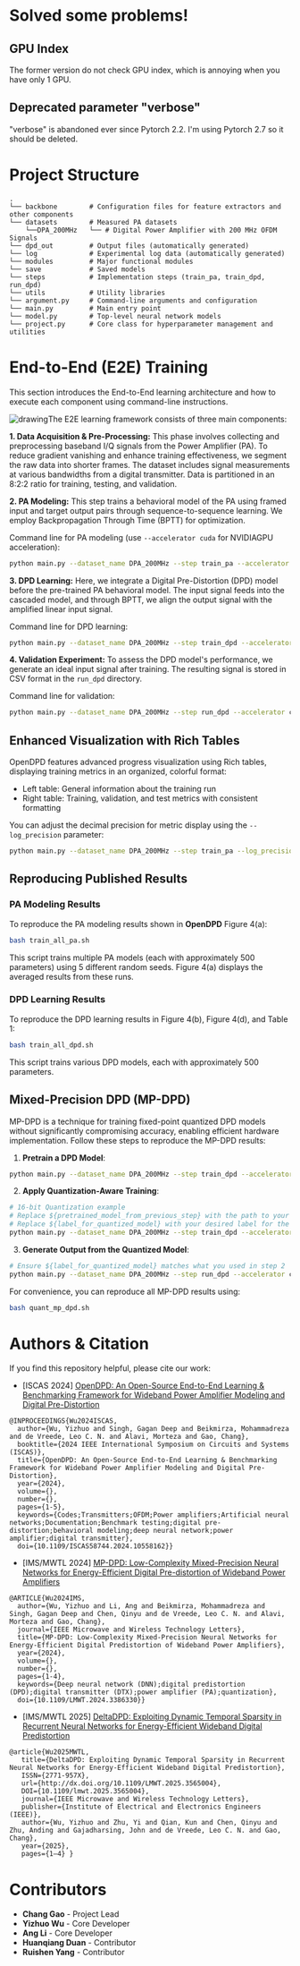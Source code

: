 [//]: # (![OpenDPD]&#40;pics/OpenDPDlogo_new.png&#41;)

[//]: # ()

# Solved some problems!
## GPU Index
The former version do not check GPU index, which is annoying when you have only 1 GPU.

## Deprecated parameter "verbose"
"verbose" is abandoned ever since Pytorch 2.2. I'm using Pytorch 2.7 so it should be deleted.

# Project Structure
```
.
└── backbone        # Configuration files for feature extractors and other components
└── datasets        # Measured PA datasets
    └──DPA_200MHz   └── # Digital Power Amplifier with 200 MHz OFDM Signals
└── dpd_out         # Output files (automatically generated)
└── log             # Experimental log data (automatically generated)
└── modules         # Major functional modules
└── save            # Saved models
└── steps           # Implementation steps (train_pa, train_dpd, run_dpd)
└── utils           # Utility libraries
└── argument.py     # Command-line arguments and configuration
└── main.py         # Main entry point
└── model.py        # Top-level neural network models
└── project.py      # Core class for hyperparameter management and utilities

```

[//]: # ()
[//]: # (# Environment Setup)

[//]: # ()
[//]: # (This project has been tested with PyTorch 2.6 and Ubuntu 24.04 LTS.)

[//]: # ()
[//]: # (### Setting Up Your Environment)

[//]: # ()
[//]: # (We recommend using Miniconda for environment management:)

[//]: # ()
[//]: # (```bash)

[//]: # (# Install Miniconda &#40;Linux&#41;)

[//]: # (wget https://repo.anaconda.com/miniconda/Miniconda3-latest-Linux-x86_64.sh)

[//]: # (chmod +x Miniconda3-latest-Linux-x86_64.sh)

[//]: # (./Miniconda3-latest-Linux-x86_64.sh)

[//]: # ()
[//]: # (# For MacOS, use:)

[//]: # (# wget https://repo.anaconda.com/miniconda/Miniconda3-latest-MacOSX-arm64.sh)

[//]: # ()
[//]: # (# Create a Python environment with required packages)

[//]: # (conda create -n opendpd python=3.13 numpy scipy pandas matplotlib tqdm rich)

[//]: # (conda activate opendpd)

[//]: # (```)

[//]: # ()
[//]: # (### Installing PyTorch)

[//]: # ()
[//]: # (For **Linux or Windows** systems:)

[//]: # (- With CPU only:)

[//]: # (  ```bash)

[//]: # (  pip3 install torch torchvision torchaudio)

[//]: # (  ```)

[//]: # (- With NVIDIA GPU &#40;CUDA 12.6&#41;:)

[//]: # (  ```bash)

[//]: # (  pip3 install torch torchvision torchaudio --index-url https://download.pytorch.org/whl/cu126)

[//]: # (  ```)

[//]: # (  Note: Ensure you have the latest NVIDIA GPU drivers installed to support CUDA 12.6)

[//]: # ()
[//]: # (For **macOS** systems:)

[//]: # (```bash)

[//]: # (pip3 install torch torchvision torchaudio)
[//]: # (```)

# End-to-End (E2E) Training

This section introduces the End-to-End learning architecture and how to execute each component using command-line instructions.

<img style="float: left" src="OpenDPD.png" alt="drawing"/> 

The E2E learning framework consists of three main components:

**1. Data Acquisition & Pre-Processing:** 
This phase involves collecting and preprocessing baseband I/Q signals from the Power Amplifier (PA). To reduce gradient vanishing and enhance training effectiveness, we segment the raw data into shorter frames. The dataset includes signal measurements at various bandwidths from a digital transmitter. Data is partitioned in an 8:2:2 ratio for training, testing, and validation.

**2. PA Modeling:** 
This step trains a behavioral model of the PA using framed input and target output pairs through sequence-to-sequence learning. We employ Backpropagation Through Time (BPTT) for optimization.

Command line for PA modeling (use `--accelerator cuda` for NVIDIAGPU acceleration):
```bash
python main.py --dataset_name DPA_200MHz --step train_pa --accelerator cpu
```

**3. DPD Learning:** 
Here, we integrate a Digital Pre-Distortion (DPD) model before the pre-trained PA behavioral model. The input signal feeds into the cascaded model, and through BPTT, we align the output signal with the amplified linear input signal.

Command line for DPD learning:
```bash
python main.py --dataset_name DPA_200MHz --step train_dpd --accelerator cpu
```

**4. Validation Experiment:** 
To assess the DPD model's performance, we generate an ideal input signal after training. The resulting signal is stored in CSV format in the `run_dpd` directory.

Command line for validation:
```bash
python main.py --dataset_name DPA_200MHz --step run_dpd --accelerator cpu
```

## Enhanced Visualization with Rich Tables

OpenDPD features advanced progress visualization using Rich tables, displaying training metrics in an organized, colorful format:

- Left table: General information about the training run
- Right table: Training, validation, and test metrics with consistent formatting

You can adjust the decimal precision for metric display using the `--log_precision` parameter:
```bash
python main.py --dataset_name DPA_200MHz --step train_pa --log_precision 4
```

## Reproducing Published Results

### PA Modeling Results
To reproduce the PA modeling results shown in **OpenDPD** Figure 4(a):
```bash
bash train_all_pa.sh
```
This script trains multiple PA models (each with approximately 500 parameters) using 5 different random seeds. Figure 4(a) displays the averaged results from these runs.

### DPD Learning Results
To reproduce the DPD learning results in Figure 4(b), Figure 4(d), and Table 1:
```bash
bash train_all_dpd.sh
```
This script trains various DPD models, each with approximately 500 parameters.

## Mixed-Precision DPD (MP-DPD)

MP-DPD is a technique for training fixed-point quantized DPD models without significantly compromising accuracy, enabling efficient hardware implementation. Follow these steps to reproduce the MP-DPD results:

1. **Pretrain a DPD Model**:
```bash
python main.py --dataset_name DPA_200MHz --step train_dpd --accelerator cpu --DPD_backbone qgru --quant --q_pretrain True
```

2. **Apply Quantization-Aware Training**:
```bash
# 16-bit Quantization example
# Replace ${pretrained_model_from_previous_step} with the path to your pretrained model
# Replace ${label_for_quantized_model} with your desired label for the quantized model
python main.py --dataset_name DPA_200MHz --step train_dpd --accelerator cpu --DPD_backbone qgru --quant --n_bits_w 16 --n_bits_a 16 --pretrained_model ${pretrained_model_from_previous_step} --quant_dir_label ${label_for_quantized_model}
```

3. **Generate Output from the Quantized Model**:
```bash
# Ensure ${label_for_quantized_model} matches what you used in step 2
python main.py --dataset_name DPA_200MHz --step run_dpd --accelerator cpu --DPD_backbone qgru --quant --n_bits_w 16 --n_bits_a 16 --quant_dir_label ${label_for_quantized_model}
```

For convenience, you can reproduce all MP-DPD results using:
```bash
bash quant_mp_dpd.sh
```

# Authors & Citation
If you find this repository helpful, please cite our work:
- [ISCAS 2024] [OpenDPD: An Open-Source End-to-End Learning & Benchmarking Framework for Wideband Power Amplifier Modeling and Digital Pre-Distortion](https://ieeexplore.ieee.org/abstract/document/10558162)
```
@INPROCEEDINGS{Wu2024ISCAS,
  author={Wu, Yizhuo and Singh, Gagan Deep and Beikmirza, Mohammadreza and de Vreede, Leo C. N. and Alavi, Morteza and Gao, Chang},
  booktitle={2024 IEEE International Symposium on Circuits and Systems (ISCAS)}, 
  title={OpenDPD: An Open-Source End-to-End Learning & Benchmarking Framework for Wideband Power Amplifier Modeling and Digital Pre-Distortion}, 
  year={2024},
  volume={},
  number={},
  pages={1-5},
  keywords={Codes;Transmitters;OFDM;Power amplifiers;Artificial neural networks;Documentation;Benchmark testing;digital pre-distortion;behavioral modeling;deep neural network;power amplifier;digital transmitter},
  doi={10.1109/ISCAS58744.2024.10558162}}
```
- [IMS/MWTL 2024] [MP-DPD: Low-Complexity Mixed-Precision Neural Networks for Energy-Efficient Digital Pre-distortion of Wideband Power Amplifiers](https://ieeexplore.ieee.org/document/10502240)
```
@ARTICLE{Wu2024IMS,
  author={Wu, Yizhuo and Li, Ang and Beikmirza, Mohammadreza and Singh, Gagan Deep and Chen, Qinyu and de Vreede, Leo C. N. and Alavi, Morteza and Gao, Chang},
  journal={IEEE Microwave and Wireless Technology Letters}, 
  title={MP-DPD: Low-Complexity Mixed-Precision Neural Networks for Energy-Efficient Digital Predistortion of Wideband Power Amplifiers}, 
  year={2024},
  volume={},
  number={},
  pages={1-4},
  keywords={Deep neural network (DNN);digital predistortion (DPD);digital transmitter (DTX);power amplifier (PA);quantization},
  doi={10.1109/LMWT.2024.3386330}}
```
- [IMS/MWTL 2025] [DeltaDPD: Exploiting Dynamic Temporal Sparsity in Recurrent Neural Networks for Energy-Efficient Wideband Digital Predistortion](https://ieeexplore.ieee.org/abstract/document/11006082/)
```
@article{Wu2025MWTL,
   title={DeltaDPD: Exploiting Dynamic Temporal Sparsity in Recurrent Neural Networks for Energy-Efficient Wideband Digital Predistortion},
   ISSN={2771-957X},
   url={http://dx.doi.org/10.1109/LMWT.2025.3565004},
   DOI={10.1109/lmwt.2025.3565004},
   journal={IEEE Microwave and Wireless Technology Letters},
   publisher={Institute of Electrical and Electronics Engineers (IEEE)},
   author={Wu, Yizhuo and Zhu, Yi and Qian, Kun and Chen, Qinyu and Zhu, Anding and Gajadharsing, John and de Vreede, Leo C. N. and Gao, Chang},
   year={2025},
   pages={1–4} }
```
# Contributors

- **Chang Gao** - Project Lead
- **Yizhuo Wu** - Core Developer
- **Ang Li** - Core Developer
- **Huanqiang Duan** - Contributor
- **Ruishen Yang** - Contributor
